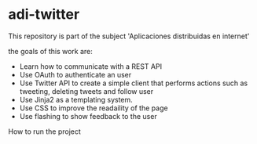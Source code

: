 # adi-twitter

This repository is part of the subject 'Aplicaciones distribuidas en internet'

the goals of this work are:
- Learn how to communicate with a REST API
- Use OAuth to authenticate an user
- Use Twitter API to create a simple client that performs actions such as tweeting, deleting tweets and follow user
- Use Jinja2 as a templating system.
- Use CSS to improve the readaility of the page
- Use flashing to show feedback to the user

How to run the project
